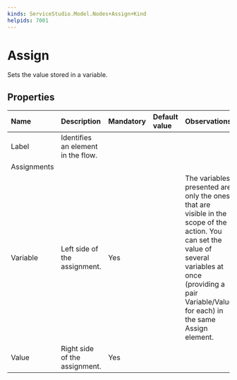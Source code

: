 ```yaml
---
kinds: ServiceStudio.Model.Nodes+Assign+Kind
helpids: 7001
---
```


# Assign

Sets the value stored in a variable.

## Properties

| Name | Description | Mandatory | Default value | Observations |
| :--- | :--- | :--- | :--- | :--- |
| Label | Identifies an element in the flow. |  |  |  |
| Assignments |  |  |  |  |
| Variable | Left side of the assignment. | Yes |  | The variables presented are only the ones that are visible in the scope of the action.  You can set the value of several variables at once \(providing a pair Variable/Value for each\) in the same Assign element. |
| Value | Right side of the assignment. | Yes |  |  |

